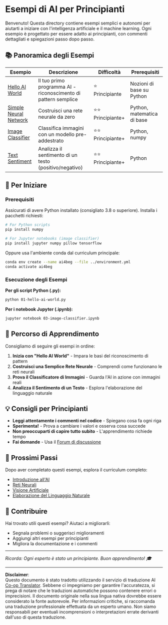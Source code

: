 <!--
CO_OP_TRANSLATOR_METADATA:
{
  "original_hash": "0d1babfdcbeb46525f2db3fbaaa54cd7",
  "translation_date": "2025-10-03T11:30:10+00:00",
  "source_file": "examples/README.md",
  "language_code": "it"
}
-->
# Esempi di AI per Principianti

Benvenuto! Questa directory contiene esempi semplici e autonomi per aiutarti a iniziare con l'intelligenza artificiale e il machine learning. Ogni esempio è progettato per essere adatto ai principianti, con commenti dettagliati e spiegazioni passo dopo passo.

## 📚 Panoramica degli Esempi

| Esempio | Descrizione | Difficoltà | Prerequisiti |
|---------|-------------|------------|---------------|
| [Hello AI World](../../../examples/01-hello-ai-world.py) | Il tuo primo programma AI - riconoscimento di pattern semplice | ⭐ Principiante | Nozioni di base su Python |
| [Simple Neural Network](../../../examples/02-simple-neural-network.py) | Costruisci una rete neurale da zero | ⭐⭐ Principiante+ | Python, matematica di base |
| [Image Classifier](./03-image-classifier.ipynb) | Classifica immagini con un modello pre-addestrato | ⭐⭐ Principiante+ | Python, numpy |
| [Text Sentiment](../../../examples/04-text-sentiment.py) | Analizza il sentimento di un testo (positivo/negativo) | ⭐⭐ Principiante+ | Python |

## 🚀 Per Iniziare

### Prerequisiti

Assicurati di avere Python installato (consigliato 3.8 o superiore). Installa i pacchetti richiesti:

```bash
# For Python scripts
pip install numpy

# For Jupyter notebooks (image classifier)
pip install jupyter numpy pillow tensorflow
```

Oppure usa l'ambiente conda dal curriculum principale:

```bash
conda env create --name ai4beg --file ../environment.yml
conda activate ai4beg
```

### Esecuzione degli Esempi

**Per gli script Python (.py):**
```bash
python 01-hello-ai-world.py
```

**Per i notebook Jupyter (.ipynb):**
```bash
jupyter notebook 03-image-classifier.ipynb
```

## 📖 Percorso di Apprendimento

Consigliamo di seguire gli esempi in ordine:

1. **Inizia con "Hello AI World"** - Impara le basi del riconoscimento di pattern
2. **Costruisci una Semplice Rete Neurale** - Comprendi come funzionano le reti neurali
3. **Prova il Classificatore di Immagini** - Guarda l'AI in azione con immagini reali
4. **Analizza il Sentimento di un Testo** - Esplora l'elaborazione del linguaggio naturale

## 💡 Consigli per Principianti

- **Leggi attentamente i commenti nel codice** - Spiegano cosa fa ogni riga
- **Sperimenta!** - Prova a cambiare i valori e osserva cosa succede
- **Non preoccuparti di capire tutto subito** - L'apprendimento richiede tempo
- **Fai domande** - Usa il [Forum di discussione](https://github.com/microsoft/AI-For-Beginners/discussions)

## 🔗 Prossimi Passi

Dopo aver completato questi esempi, esplora il curriculum completo:
- [Introduzione all'AI](../lessons/1-Intro/README.md)
- [Reti Neurali](../lessons/3-NeuralNetworks/README.md)
- [Visione Artificiale](../lessons/4-ComputerVision/README.md)
- [Elaborazione del Linguaggio Naturale](../lessons/5-NLP/README.md)

## 🤝 Contribuire

Hai trovato utili questi esempi? Aiutaci a migliorarli:
- Segnala problemi o suggerisci miglioramenti
- Aggiungi altri esempi per principianti
- Migliora la documentazione e i commenti

---

*Ricorda: Ogni esperto è stato un principiante. Buon apprendimento! 🎓*

---

**Disclaimer**:  
Questo documento è stato tradotto utilizzando il servizio di traduzione AI [Co-op Translator](https://github.com/Azure/co-op-translator). Sebbene ci impegniamo per garantire l'accuratezza, si prega di notare che le traduzioni automatiche possono contenere errori o imprecisioni. Il documento originale nella sua lingua nativa dovrebbe essere considerato la fonte autorevole. Per informazioni critiche, si raccomanda una traduzione professionale effettuata da un esperto umano. Non siamo responsabili per eventuali incomprensioni o interpretazioni errate derivanti dall'uso di questa traduzione.